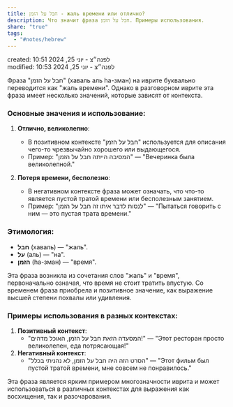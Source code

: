 ```yaml
---  
title: חבל על הזמן - жаль времени или отлично?  
description: Что значит фраза חבל על הזמן. Примеры использования.  
share: "true"  
tags:  
  - "#notes/hebrew"  
---  
```

created: 10:51 לפנה״צ - יוני 25, 2024  
modified: 10:53 לפנה״צ - יוני 25, 2024  
  
Фраза "חבל על הזמן" (хаваль аль hа-зман) на иврите буквально переводится как "жаль времени". Однако в разговорном иврите эта фраза имеет несколько значений, которые зависят от контекста.  
  
### Основные значения и использование:  
1. **Отлично, великолепно**:  
   - В позитивном контексте "חבל על הזמן" используется для описания чего-то чрезвычайно хорошего или выдающегося.  
   - Пример: "המסיבה הייתה חבל על הזמן" — "Вечеринка была великолепной."  
  
2. **Потеря времени, бесполезно**:  
   - В негативном контексте фраза может означать, что что-то является пустой тратой времени или бесполезным занятием.  
   - Пример: "לנסות לדבר איתו זה חבל על הזמן" — "Пытаться говорить с ним — это пустая трата времени."  
  
### Этимология:  
- **חבל** (хаваль) — "жаль".  
- **על** (аль) — "на".  
- **הזמן** (hа-зман) — "время".  
  
Эта фраза возникла из сочетания слов "жаль" и "время", первоначально означая, что время не стоит тратить впустую. Со временем фраза приобрела и позитивное значение, как выражение высшей степени похвалы или удивления.  
  
### Примеры использования в разных контекстах:  
1. **Позитивный контекст**:  
   - "המסעדה הזאת חבל על הזמן, האוכל מדהים!" — "Этот ресторан просто великолепен, еда потрясающая!"  
2. **Негативный контекст**:  
   - "הסרט הזה היה חבל על הזמן, לא נהניתי בכלל" — "Этот фильм был пустой тратой времени, мне совсем не понравилось."  
  
  
Эта фраза является ярким примером многозначности иврита и может использоваться в различных контекстах для выражения как восхищения, так и разочарования.